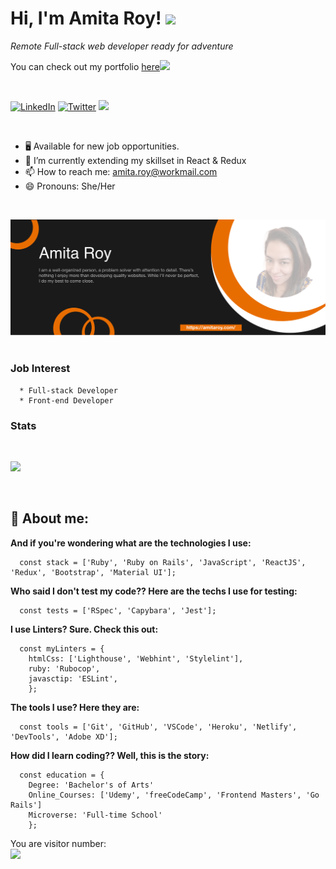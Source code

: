 <h1> Hi, I'm Amita Roy! <img src="https://media.giphy.com/media/26Fxy3Iz1ari8oytO/giphy.gif" width="70"></h1>
<p><em>Remote Full-stack web developer ready for adventure</em></p>

<p>You can check out my portfolio <a href="https://amitaroy.com/">here</a><img src="https://media.giphy.com/media/cKPse5DZaptID3YAMK/giphy.gif" width="60"></p><br>

<p>
  <a href="https://www.linkedin.com/in/amita-roy/" target="_blank"><img alt="LinkedIn" src="https://img.shields.io/badge/linkedin-%230077B5.svg?&style=for-the-badge&logo=linkedin&logoColor=white" /></a>
<a href="https://twitter.com/AmitaRoy14" target="_blank"><img alt="Twitter" src="https://img.shields.io/badge/twitter-%231DA1F2.svg?&style=for-the-badge&logo=twitter&logoColor=white" /></a>
<a href="https://medium.com/@sardana.amita2/"><img src="https://img.shields.io/badge/medium-%2312100E.svg?&style=for-the-badge&logo=medium&logoColor=white"></a>

</p> <br>

- 🖥 Available for new job opportunities.
- 🌱 I’m currently extending my skillset in React & Redux
- 📫 How to reach me: amita.roy@workmail.com
- 😄 Pronouns: She/Her

<br>

<img src="./images/Professional-banner.png" alt="header"><br><br>

<h3>Job Interest</h3>

```console
  * Full-stack Developer
  * Front-end Developer
```

<h3>Stats</h3><br>

<p align="left">
  <img src="https://github-readme-stats.vercel.app/api?username=Amita-Roy&show_icons=true&theme=radical" />
</p><br>

## 📇 About me:

**And if you're wondering what are the technologies I use:**

```
  const stack = ['Ruby', 'Ruby on Rails', 'JavaScript', 'ReactJS', 'Redux', 'Bootstrap', 'Material UI'];
```

**Who said I don't test my code?? Here are the techs I use for testing:**

```
  const tests = ['RSpec', 'Capybara', 'Jest'];
```

**I use Linters? Sure. Check this out:**

```
  const myLinters = {
    htmlCss: ['Lighthouse', 'Webhint', 'Stylelint'],
    ruby: 'Rubocop',
    javasctip: 'ESLint',
    };
```

**The tools I use? Here they are:**

```
  const tools = ['Git', 'GitHub', 'VSCode', 'Heroku', 'Netlify', 'DevTools', 'Adobe XD'];
```

**How did I learn coding?? Well, this is the story:**

```
  const education = {
    Degree: 'Bachelor's of Arts'
    Online_Courses: ['Udemy', 'freeCodeCamp', 'Frontend Masters', 'Go Rails']
    Microverse: 'Full-time School'
    };
```

<p align="left">
  You are visitor number: <br>
  <img src="https://profile-counter.glitch.me/Amita-Roy/count.svg" />
</p>
